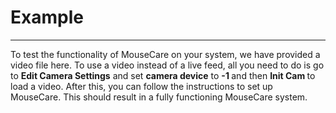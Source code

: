 # Example
---
To test the functionality of MouseCare on your system, we have provided a video file here. To use a video instead of a live feed, all you need to do is go to <strong> Edit Camera Settings</strong>  and set <strong> camera device</strong>  to <strong> -1 </strong> and then <strong> Init Cam </strong> to load a video. After this, you can follow the instructions to set up MouseCare. This should result in a fully functioning MouseCare system.

